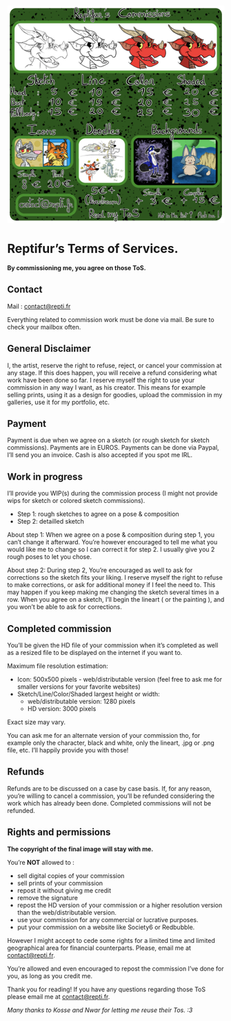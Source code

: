 <a href="pricesheet.jpeg"><img id="pricesheet-image" src="pricesheet.png" alt="pricesheet" title="Please, read my ToS below."/></a>

Reptifur’s Terms of Services.
=============================

**By commissioning me, you agree on those ToS.**


Contact
-------

Mail : [contact@repti.fr](mailto:contact@repti.fr)

Everything related to commission work must be done via mail. Be sure to check your mailbox often.


General Disclaimer
------------------

I, the artist, reserve the right to refuse, reject, or cancel your commission at any stage.
If this does happen, you will receive a refund considering what work have been done so far.
I reserve myself the right to use your commission in any way I want, as his creator.
This means for example selling prints, using it as a design for goodies, upload the commission in my galleries, use it for my portfolio, etc. 


Payment
-------

Payment is due when we agree on a sketch (or rough sketch for sketch commissions).
Payments are in EUROS. Payments can be done via Paypal, I’ll send you an invoice. Cash is also accepted if you spot me IRL.


Work in progress
----------------

I’ll provide you WIP(s) during the commission process (I might not provide wips for sketch or colored sketch commissions).

* Step 1: rough sketches to agree on a pose & composition
* Step 2: detailled sketch

About step 1: When we agree on a pose & composition during step 1, you can’t change it afterward.
You’re however encouraged to tell me what you would like me to change so I can correct it for step 2.
I usually give you 2 rough poses to let you chose.

About step 2: During step 2, You’re encouraged as well to ask for corrections so the sketch fits your liking.
I reserve myself the right to refuse to make corrections, or ask for additional money if I feel the need to.
This may happen if you keep making me changing the sketch several times in a row.
When you agree on a sketch, I’ll begin the lineart ( or the painting ), and you won’t be able to ask for corrections.


Completed commission
--------------------

You’ll be given the HD file of your commission when it’s completed as well as a resized file to be displayed on the internet if you want to. 

Maximum file resolution estimation:

* Icon: 500x500 pixels - web/distributable version (feel free to ask me for smaller versions for your favorite websites)
* Sketch/Line/Color/Shaded largest height or width:
    * web/distributable version: 1280 pixels 
    * HD version: 3000 pixels

Exact size may vary.

You can ask me for an alternate version of your commission tho, for example only the character, black and white, only the lineart, .jpg or .png file, etc.
I’ll happily provide you with those!


Refunds
-------

Refunds are to be discussed on a case by case basis.
If, for any reason, you’re willing to cancel a commission, you’ll be refunded considering the work which has already been done.
Completed commissions will not be refunded.


Rights and permissions
----------------------

**The copyright of the final image will stay with me.** 

You’re **NOT** allowed to :

* sell digital copies of your commission
* sell prints of your commission
* repost it without giving me credit
* remove the signature
* repost the HD version of your commission or a higher resolution version than the web/distributable version.
* use your commission for any commercial or lucrative purposes. 
* put your commission on a website like Society6 or Redbubble.

However I might accept to cede some rights for a limited time and limited geographical area for financial counterparts. Please, email me at [contact@repti.fr](mailto:contact@repti.fr).

You’re allowed and even encouraged to repost the commission I’ve done for you, as long as you credit me.

Thank you for reading! If you have any questions regarding those ToS please email me at [contact@repti.fr](mailto:contact@repti.fr).

_Many thanks to Kosse and Nwar for letting me reuse their Tos. :3_
